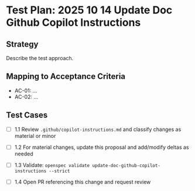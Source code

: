 # Test Plan: 2025 10 14 Update Doc Github Copilot Instructions

## Strategy

Describe the test approach.

## Mapping to Acceptance Criteria

- AC-01: ...
- AC-02: ...

## Test Cases

- [ ] 1.1 Review `.github/copilot-instructions.md` and classify changes as material or minor
- [ ] 1.2 For material changes, update this proposal and add/modify deltas as needed
- [ ] 1.3 Validate: `openspec validate update-doc-github-copilot-instructions --strict`
- [ ] 1.4 Open PR referencing this change and request review

